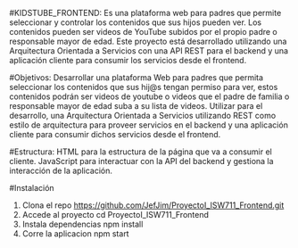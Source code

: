 #KIDSTUBE_FRONTEND:
Es una plataforma web para padres que permite seleccionar y controlar los contenidos que sus hijos pueden ver. Los contenidos pueden ser videos de YouTube subidos por el propio padre o responsable mayor de edad.
Este proyecto está desarrollado utilizando una Arquitectura Orientada a Servicios con una API REST para el backend y una aplicación cliente para consumir los servicios desde el frontend.

#Objetivos:
Desarrollar una plataforma Web para padres que permita seleccionar los contenidos que sus hij@s tengan permiso para ver, estos contenidos podrán ser videos de youtube o videos que el padre de familia o responsable mayor de edad suba a su lista de videos. 
Utilizar para el desarrollo, una Arquitectura Orientada a Servicios utilizando REST como estilo de arquitectura para proveer servicios en el backend y una aplicación cliente para consumir dichos servicios desde el frontend.

#Estructura:
HTML para la estructura de la página que va a consumir el cliente.
JavaScript para interactuar con la API del backend y gestiona la interacción de la aplicación.

#Instalación
1. Clona el repo
   https://github.com/JefJim/ProyectoI_ISW711_Frontend.git
2. Accede al proyecto
  cd ProyectoI_ISW711_Frontend
3. Instala dependencias
   npm install
4. Corre la aplicacion
   npm start


